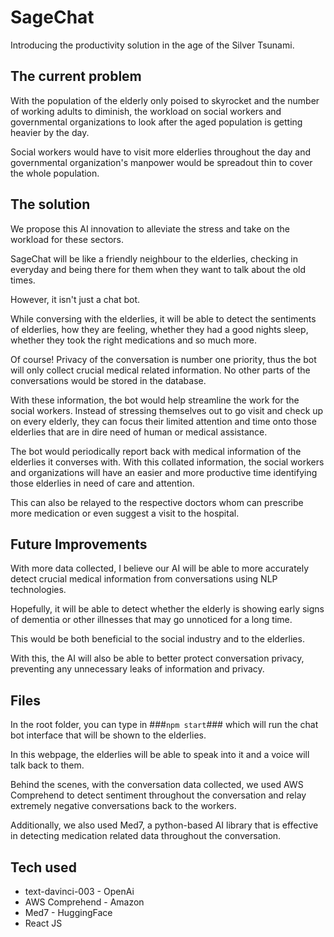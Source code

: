 # SageChat

Introducing the productivity solution in the age of the Silver Tsunami.

## The current problem

With the population of the elderly only poised to skyrocket and the number of working adults to diminish, the workload on social workers and governmental organizations to look after the aged population is
getting heavier by the day.

Social workers would have to visit more elderlies throughout the day and governmental organization's manpower would be spreadout thin to cover the whole population.

## The solution

We propose this AI innovation to alleviate the stress and take on the workload for these sectors.

SageChat will be like a friendly neighbour to the elderlies, checking in everyday and being there for them when they want to talk about the old times.

However, it isn't just a chat bot. 

While conversing with the elderlies, it will be able to detect the sentiments of elderlies, how they are feeling, whether they had a good nights sleep, whether they took the right medications and so much more. 

Of course! Privacy of the conversation is number one priority, thus the bot will only collect crucial medical related information. No other parts of the conversations would be stored in the database.

With these information, the bot would help streamline the work for the social workers. Instead of stressing themselves out to go visit and check up on every elderly, they can focus their limited attention and time onto those elderlies that are in dire need of human or medical assistance. 

The bot would periodically report back with medical information of the elderlies it converses with. With this collated information, the social workers and organizations will have an easier and more productive time identifying those elderlies in need of care and attention.

This can also be relayed to the respective doctors whom can prescribe more medication or even suggest a visit to the hospital.

## Future Improvements

With more data collected, I believe our AI will be able to more accurately detect crucial medical information from conversations using NLP technologies. 

Hopefully, it will be able to detect whether the elderly is showing early signs of dementia or other illnesses that may go unnoticed for a long time. 

This would be both beneficial to the social industry and to the elderlies. 

With this, the AI will also be able to better protect conversation privacy, preventing any unnecessary leaks of information and privacy.

## Files

In the root folder, you can type in 
###`npm start`###
which will run the chat bot interface that will be shown to the elderlies. 

In this webpage, the elderlies will be able to speak into it and a voice will talk back to them.

Behind the scenes, with the conversation data collected, we used AWS Comprehend to detect sentiment throughout the conversation and relay extremely negative conversations back to the workers. 

Additionally, we also used Med7, a python-based AI library that is effective in detecting medication related data throughout the conversation.

## Tech used 

* text-davinci-003 - OpenAi
* AWS Comprehend - Amazon
* Med7 - HuggingFace
* React JS
